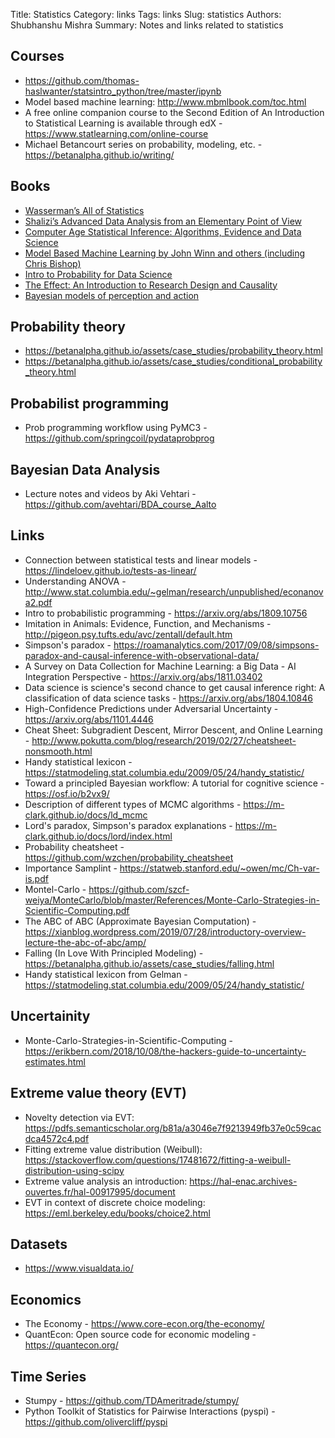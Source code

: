 Title: Statistics
Category: links
Tags: links
Slug: statistics
Authors: Shubhanshu Mishra
Summary: Notes and links related to statistics

## Courses

* https://github.com/thomas-haslwanter/statsintro_python/tree/master/ipynb
* Model based machine learning: http://www.mbmlbook.com/toc.html
* A free online companion course to the Second Edition of An Introduction to Statistical Learning is available through edX - https://www.statlearning.com/online-course
* Michael Betancourt series on probability, modeling, etc. - https://betanalpha.github.io/writing/

## Books

* [Wasserman’s All of Statistics](http://www.stat.cmu.edu/~larry/all-of-statistics/)
* [Shalizi’s Advanced Data Analysis from an Elementary Point of View](http://www.stat.cmu.edu/~cshalizi/ADAfaEPoV/ADAfaEPoV.pdf)
* [Computer Age Statistical Inference: Algorithms, Evidence and Data Science](https://web.stanford.edu/~hastie/CASI/)
* [Model Based Machine Learning by John Winn and others (including Chris Bishop)](http://www.mbmlbook.com/toc.html)
* [Intro to Probability for Data Science](https://probability4datascience.com/index.html)
* [The Effect: An Introduction to Research Design and Causality](https://theeffectbook.net/index.html)
* [Bayesian models of perception and action](https://www.cns.nyu.edu/malab/bayesianbook.html)

## Probability theory

* https://betanalpha.github.io/assets/case_studies/probability_theory.html
* https://betanalpha.github.io/assets/case_studies/conditional_probability_theory.html

## Probabilist programming

* Prob programming workflow using PyMC3 - https://github.com/springcoil/pydataprobprog

## Bayesian Data Analysis

* Lecture notes and videos by Aki Vehtari - https://github.com/avehtari/BDA_course_Aalto

## Links

* Connection between statistical tests and linear models - https://lindeloev.github.io/tests-as-linear/
* Understanding ANOVA - http://www.stat.columbia.edu/~gelman/research/unpublished/econanova2.pdf
* Intro to probabilistic programming - https://arxiv.org/abs/1809.10756
* Imitation in Animals: Evidence, Function, and Mechanisms - http://pigeon.psy.tufts.edu/avc/zentall/default.htm
* Simpson's paradox - https://roamanalytics.com/2017/09/08/simpsons-paradox-and-causal-inference-with-observational-data/
* A Survey on Data Collection for Machine Learning: a Big Data - AI Integration Perspective - https://arxiv.org/abs/1811.03402
* Data science is science's second chance to get causal inference right: A classification of data science tasks - https://arxiv.org/abs/1804.10846
* High-Confidence Predictions under Adversarial Uncertainty - https://arxiv.org/abs/1101.4446
* Cheat Sheet: Subgradient Descent, Mirror Descent, and Online Learning - http://www.pokutta.com/blog/research/2019/02/27/cheatsheet-nonsmooth.html
* Handy statistical lexicon - https://statmodeling.stat.columbia.edu/2009/05/24/handy_statistic/
* Toward a principled Bayesian workflow: A tutorial for cognitive science - https://osf.io/b2vx9/
* Description of different types of MCMC algorithms - https://m-clark.github.io/docs/ld_mcmc
* Lord's paradox, Simpson's paradox explanations - https://m-clark.github.io/docs/lord/index.html
* Probability cheatsheet - https://github.com/wzchen/probability_cheatsheet
* Importance Samplint - https://statweb.stanford.edu/~owen/mc/Ch-var-is.pdf
* Montel-Carlo - https://github.com/szcf-weiya/MonteCarlo/blob/master/References/Monte-Carlo-Strategies-in-Scientific-Computing.pdf
* The ABC of ABC (Approximate Bayesian Computation) - https://xianblog.wordpress.com/2019/07/28/introductory-overview-lecture-the-abc-of-abc/amp/
* Falling (In Love With Principled Modeling) - https://betanalpha.github.io/assets/case_studies/falling.html
* Handy statistical lexicon from Gelman - https://statmodeling.stat.columbia.edu/2009/05/24/handy_statistic/

## Uncertainity

* Monte-Carlo-Strategies-in-Scientific-Computing - https://erikbern.com/2018/10/08/the-hackers-guide-to-uncertainty-estimates.html

## Extreme value theory (EVT)

* Novelty detection via EVT: https://pdfs.semanticscholar.org/b81a/a3046e7f9213949fb37e0c59cacdca4572c4.pdf
* Fitting extreme value distribution (Weibull): https://stackoverflow.com/questions/17481672/fitting-a-weibull-distribution-using-scipy
* Extreme value analysis an introduction: https://hal-enac.archives-ouvertes.fr/hal-00917995/document
* EVT in context of discrete choice modeling: https://eml.berkeley.edu/books/choice2.html


## Datasets

* https://www.visualdata.io/


## Economics

* The Economy - https://www.core-econ.org/the-economy/
* QuantEcon: Open source code for economic modeling - https://quantecon.org/

## Time Series

* Stumpy - https://github.com/TDAmeritrade/stumpy/
* Python Toolkit of Statistics for Pairwise Interactions (pyspi) - https://github.com/olivercliff/pyspi